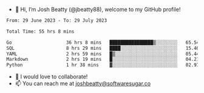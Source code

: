 - 👋 Hi, I’m Josh Beatty (@jbeatty88), welcome to my GitHub profile!

<!--START_SECTION:waka-->

```txt
From: 29 June 2023 - To: 29 July 2023

Total Time: 55 hrs 8 mins

Go                    36 hrs 8 mins   ████████████████▒░░░░░░░░   65.54 %
SQL                   8 hrs 29 mins   ████░░░░░░░░░░░░░░░░░░░░░   15.40 %
YAML                  2 hrs 59 mins   █▒░░░░░░░░░░░░░░░░░░░░░░░   05.44 %
Markdown              2 hrs 19 mins   █░░░░░░░░░░░░░░░░░░░░░░░░   04.21 %
Python                1 hr 38 mins    ▓░░░░░░░░░░░░░░░░░░░░░░░░   02.97 %
```

<!--END_SECTION:waka-->

- 💞️ I would love to collaborate!
- 📫 You can reach me at joshbeatty@softwaresugar.co

<!---
jbeatty88/jbeatty88 is a ✨ special ✨ repository because its `README.md` (this file) appears on your GitHub profile.
You can click the Preview link to take a look at your changes.
--->
